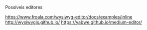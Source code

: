 Possíveis editores


https://www.froala.com/wysiwyg-editor/docs/examples/inline
http://wysiwygjs.github.io/
https://yabwe.github.io/medium-editor/
